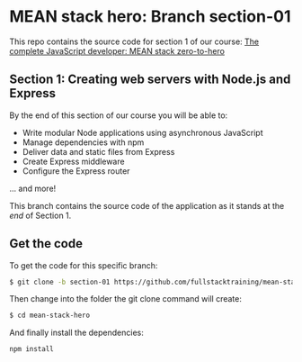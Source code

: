 # MEAN stack hero: Branch section-01

This repo contains the source code for section 1 of our course: [
The complete JavaScript developer: MEAN stack zero-to-hero](http://www.fullstacktraining.com/courses/learn-the-mean-stack)

## Section 1: Creating web servers with Node.js and Express

By the end of this section of our course you will be able to:

* Write modular Node applications using asynchronous JavaScript
* Manage dependencies with npm
* Deliver data and static files from Express
* Create Express middleware
* Configure the Express router

... and more!

This branch contains the source code of the application as it stands at the *end* of Section 1.

## Get the code

To get the code for this specific branch:

```bash
$ git clone -b section-01 https://github.com/fullstacktraining/mean-stack-hero.git
```

Then change into the folder the git clone command will create:

```bash
$ cd mean-stack-hero
```

And finally install the dependencies:

```bash
npm install
```
